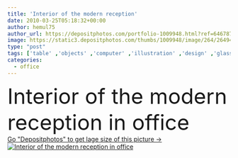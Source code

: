 ```yaml
---
title: 'Interior of the modern reception'
date: 2010-03-25T05:18:32+00:00
author: hemul75
author_url: https://depositphotos.com/portfolio-1009948.html?ref=64678756
image: https://static3.depositphotos.com/thumbs/1009948/image/264/2649403/api_thumb_450.jpg?forcejpeg=true
type: "post"
tags: ['table' ,'objects' ,'computer' ,'illustration' ,'design' ,'glass' ,'reflection' ,'business' ,'decor' ,'comfortable' ,'brown' ,'3d' ,'modern' ,'elements' ,'office' ,'window' ,'illumination' ,'rest' ,'interior' ,'indoor' ,'portable' ,'manager' ,'lifestyle' ,'furniture' ,'room' ,'wood' ,'inside' ,'hall' ,'shade' ,'in' ,'waiting' ,'area' ,'comfort' ,'dressing' ,'secretary' ,'reception' ,'of' ,'lobby' ,'cabinet' ,'Director' ,'furnishings' ,'the' ,'situation' ,'negotiations' ,'blind' ,'blinds' ,'niche' ,'encirclement' ,'Moderna' ,'interieur' ]
categories: 
  - office
---
```

<div aling="center">
            <font size="60"> Interior of the modern reception in office</font>   
</div>
<div>
    <a href='https://static3.depositphotos.com/thumbs/1009948/image/264/2649403/api_thumb_450.jpg?forcejpeg=true?ref=64678756' target=_blank > Go "Depositphotos" to get lage size of this picture ->
        <img href='https://static3.depositphotos.com/thumbs/1009948/image/264/2649403/api_thumb_450.jpg?forcejpeg=true?ref=64678756' src='https://static3.depositphotos.com/1009948/264/i/950/depositphotos_2649403-stock-photo-interior-of-the-modern-reception.jpg?forcejpeg=true' alt='Interior of the modern reception in office' >
    </a>
</div>
